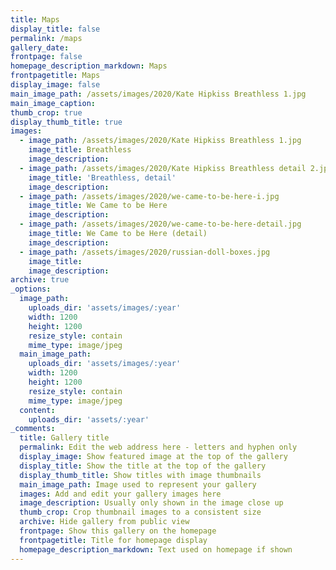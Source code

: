 ```yaml
---
title: Maps
display_title: false
permalink: /maps
gallery_date:
frontpage: false
homepage_description_markdown: Maps
frontpagetitle: Maps
display_image: false
main_image_path: /assets/images/2020/Kate Hipkiss Breathless 1.jpg
main_image_caption:
thumb_crop: true
display_thumb_title: true
images:
  - image_path: /assets/images/2020/Kate Hipkiss Breathless 1.jpg
    image_title: Breathless
    image_description:
  - image_path: /assets/images/2020/Kate Hipkiss Breathless detail 2.jpg
    image_title: 'Breathless, detail'
    image_description:
  - image_path: /assets/images/2020/we-came-to-be-here-i.jpg
    image_title: We Came to be Here
    image_description:
  - image_path: /assets/images/2020/we-came-to-be-here-detail.jpg
    image_title: We Came to be Here (detail)
    image_description:
  - image_path: /assets/images/2020/russian-doll-boxes.jpg
    image_title:
    image_description:
archive: true
_options:
  image_path:
    uploads_dir: 'assets/images/:year'
    width: 1200
    height: 1200
    resize_style: contain
    mime_type: image/jpeg
  main_image_path:
    uploads_dir: 'assets/images/:year'
    width: 1200
    height: 1200
    resize_style: contain
    mime_type: image/jpeg
  content:
    uploads_dir: 'assets/:year'
_comments:
  title: Gallery title
  permalink: Edit the web address here - letters and hyphen only
  display_image: Show featured image at the top of the gallery
  display_title: Show the title at the top of the gallery
  display_thumb_title: Show titles with image thumbnails
  main_image_path: Image used to represent your gallery
  images: Add and edit your gallery images here
  image_description: Usually only shown in the image close up
  thumb_crop: Crop thumbnail images to a consistent size
  archive: Hide gallery from public view
  frontpage: Show this gallery on the homepage
  frontpagetitle: Title for homepage display
  homepage_description_markdown: Text used on homepage if shown
---
```


